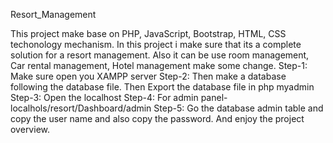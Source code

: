 Resort_Management

This project make base on PHP, JavaScript, Bootstrap, HTML, CSS techonology mechanism.
In this project i make sure that its a complete solution for a resort management. 
Also it can be use room management, Car rental management, Hotel management make some change.
 Step-1:
 Make sure open you XAMPP server
 Step-2:
 Then make a database following the database file. 
 Then Export the database file in php myadmin
 Step-3:
 Open the localhost
 Step-4:
 For admin panel-
 localhols/resort/Dashboard/admin
 Step-5:
 Go the database admin table and copy the user name and also copy the password.
 And enjoy the project overview.
